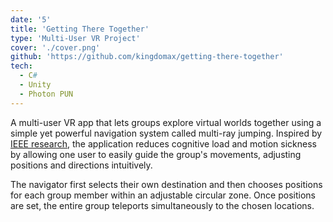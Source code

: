 ```yaml
---
date: '5'
title: 'Getting There Together'
type: 'Multi-User VR Project'
cover: './cover.png'
github: 'https://github.com/kingdomax/getting-there-together'
tech:
  - C#
  - Unity
  - Photon PUN
---
```


A multi-user VR app that lets groups explore virtual worlds together using a simple yet powerful navigation system called multi-ray jumping. Inspired by [IEEE research](https://tim-weissker.de/preprints/2020-getting-there-together.pdf), the application reduces cognitive load and motion sickness by allowing one user to easily guide the group's movements, adjusting positions and directions intuitively.

The navigator first selects their own destination and then chooses positions for each group member within an adjustable circular zone. Once positions are set, the entire group teleports simultaneously to the chosen locations.
